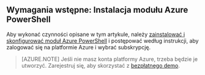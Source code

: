 ## Wymagania wstępne: Instalacja modułu Azure PowerShell
Aby wykonać czynności opisane w tym artykule, należy [zainstalować i skonfigurować moduł Azure PowerShell](../articles/powershell-install-configure.md) i postępować według instrukcji, aby zalogować się na platformie Azure i wybrać subskrypcję.

> [AZURE.NOTE] Jeśli nie masz konta platformy Azure, trzeba będzie je utworzyć. Zarejestruj się, aby skorzystać z [bezpłatnego demo](../articles/active-directory/sign-up-organization.md). 

<!--HONumber=Sep16_HO3-->


